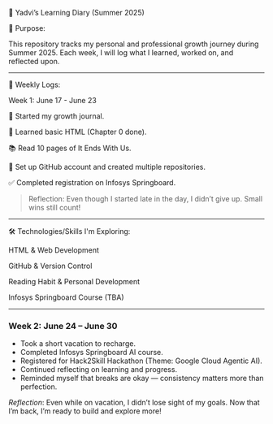 
📘 Yadvi’s Learning Diary (Summer 2025)

🌱 Purpose:

This repository tracks my personal and professional growth journey during Summer 2025.
Each week, I will log what I learned, worked on, and reflected upon.


---

📅 Weekly Logs:

Week 1: June 17 - June 23

🎯 Started my growth journal.

🧠 Learned basic HTML (Chapter 0 done).

📚 Read 10 pages of It Ends With Us.

📂 Set up GitHub account and created multiple repositories.

✅ Completed registration on Infosys Springboard.


> Reflection: Even though I started late in the day, I didn’t give up. Small wins still count!


----

🛠 Technologies/Skills I'm Exploring:

HTML & Web Development

GitHub & Version Control

Reading Habit & Personal Development

Infosys Springboard Course (TBA)



---

### Week 2: June 24 – June 30

- Took a short vacation to recharge.
- Completed Infosys Springboard AI course.
- Registered for Hack2Skill Hackathon (Theme: Google Cloud Agentic AI).
- Continued reflecting on learning and progress.
- Reminded myself that breaks are okay — consistency matters more than perfection.

*Reflection*: Even while on vacation, I didn’t lose sight of my goals. Now that I’m back, I’m ready to build and explore more!
